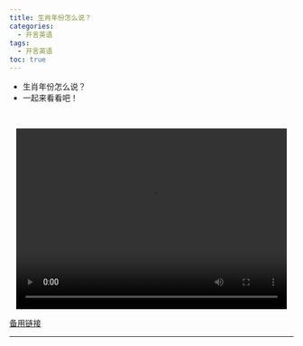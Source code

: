 ```yaml
---
title: 生肖年份怎么说？
categories:
  - 开言英语
tags:
  - 开言英语
toc: true 
---
```



- 生肖年份怎么说？
- 一起来看看吧！

 

<p style="text-align:center">
   <video width="480" height="320" controls>
       <source src="/video/ol/5.mp4">
   </video>
</p>
 <p><a href="/video/ol/5.mp4">备用链接</a></p>
 
---





